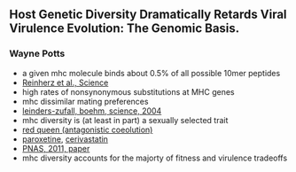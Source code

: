 ## Host Genetic Diversity Dramatically Retards Viral Virulence Evolution: The Genomic Basis. ##
### Wayne Potts ###

- a given mhc molecule binds about 0.5% of all possible 10mer peptides
- [Reinherz et al., Science](https://www.ncbi.nlm.nih.gov/pubmed/10583947)
- high rates of nonsynonymous substitutions at MHC genes
- mhc dissimilar mating preferences
- [leinders-zufall, boehm, science, 2004](http://science.sciencemag.org/content/306/5698/1033.long)
- mhc diversity is (at least in part) a sexually selected trait
- [red queen (antagonistic coeolution)](https://en.wikipedia.org/wiki/Red_Queen_hypothesis)
- [paroxetine](https://en.wikipedia.org/wiki/Paroxetine), [cerivastatin](https://en.wikipedia.org/wiki/Cerivastatin)
- [PNAS, 2011, paper](http://www.pnas.org/content/109/9/3422.full)
- mhc diversity accounts for the majorty of fitness and virulence tradeoffs
